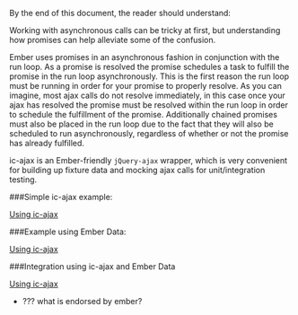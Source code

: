 By the end of this document, the reader should understand:

Working with asynchronous calls can be tricky at first, but understanding how promises can help alleviate some of the confusion.

Ember uses promises in an asynchronous fashion in conjunction with the run loop.  As a promise is resolved the promise schedules a task to fulfill the promise in the run loop asynchronously.  This is the first reason the run loop must be running in order for your promise to properly resolve.  As you can imagine, most ajax calls do not resolve immediately, in this case once your ajax has resolved the promise must be resolved within the run loop in order to schedule the fulfillment of the promise.  Additionally chained promises must also be placed in the run loop due to the fact that they will also be scheduled to run asynchronously, regardless of whether or not the promise has already fulfilled.

ic-ajax is an Ember-friendly `jQuery-ajax` wrapper, which is very convenient for building up fixture data and mocking ajax calls for unit/integration testing.

###Simple ic-ajax example:

<script src="http://static.jsbin.com/js/embed.js"></script>

<a class="jsbin-embed" href="http://emberjs.jsbin.com/OxIDiVU/363/embed?output">Using ic-ajax</a>

###Example using Ember Data:

<a class="jsbin-embed" href="http://emberjs.jsbin.com/OxIDiVU/361/embed?output">Using ic-ajax</a>

###Integration using ic-ajax and Ember Data

<a class="jsbin-embed" href="http://emberjs.jsbin.com/OxIDiVU/365/embed?output">Using ic-ajax</a>

* ??? what is endorsed by ember?
